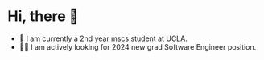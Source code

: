 # Hi, there :wave:

- :bear: I am currently a 2nd year mscs student at UCLA.
- :man_technologist: I am actively looking for 2024 new grad Software Engineer position.
